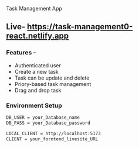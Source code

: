 Task Management App
## Live- https://task-management0-react.netlify.app
### Features -
- Authenticated user 
- Create a new task
- Task can be update and delete
- Priory-based task management
- Drag and drop task


### Environment Setup
```bash
DB_USER = your_Database_name
DB_PASS = your_Database_password

LOCAL_CLIENT = http://localhost:5173
CLIENT = your_forntend_livesite_URL

```
